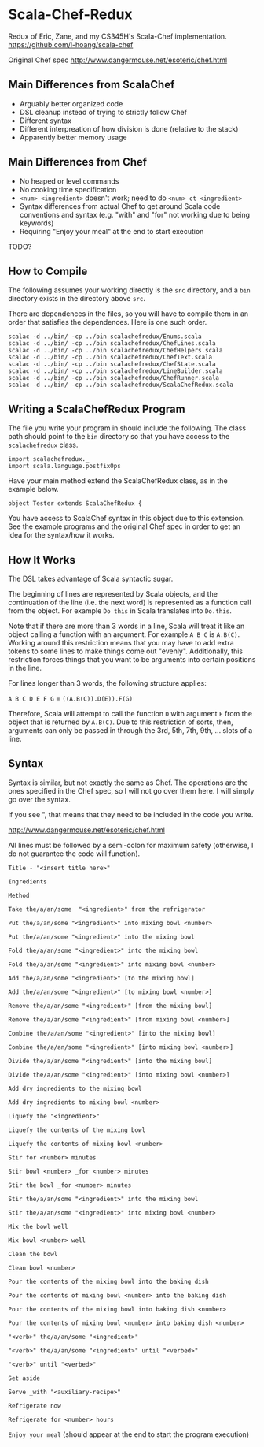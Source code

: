 # Scala-Chef-Redux

Redux of Eric, Zane, and my CS345H's Scala-Chef implementation.
https://github.com/l-hoang/scala-chef

Original Chef spec
http://www.dangermouse.net/esoteric/chef.html

## Main Differences from ScalaChef

* Arguably better organized code
* DSL cleanup instead of trying to strictly follow Chef
* Different syntax
* Different interpreation of how division is done (relative to the stack)
* Apparently better memory usage 

## Main Differences from Chef

* No heaped or level commands
* No cooking time specification
* `<num> <ingredient>` doesn't work; need to do `<num> ct <ingredient>`
* Syntax differences from actual Chef to get around Scala code conventions
and syntax (e.g. "with" and "for" not working due to being keywords)
* Requiring "Enjoy your meal" at the end to start execution

TODO?

## How to Compile

The following assumes your working directly is the `src` directory, and a `bin`
directory exists in the directory above `src`.

There are dependences in the files, so you will have to compile them in an
order that satisfies the dependences. Here is one such order.

```
scalac -d ../bin/ -cp ../bin scalachefredux/Enums.scala
scalac -d ../bin/ -cp ../bin scalachefredux/ChefLines.scala
scalac -d ../bin/ -cp ../bin scalachefredux/ChefHelpers.scala
scalac -d ../bin/ -cp ../bin scalachefredux/ChefText.scala
scalac -d ../bin/ -cp ../bin scalachefredux/ChefState.scala
scalac -d ../bin/ -cp ../bin scalachefredux/LineBuilder.scala
scalac -d ../bin/ -cp ../bin scalachefredux/ChefRunner.scala
scalac -d ../bin/ -cp ../bin scalachefredux/ScalaChefRedux.scala
```

## Writing a ScalaChefRedux Program

The file you write your program in should include the following. The class
path should point to the `bin` directory so that you have access to the
`scalachefredux` class.

```
import scalachefredux._
import scala.language.postfixOps
```

Have your main method extend the ScalaChefRedux class, as in the example
below.

```
object Tester extends ScalaChefRedux {
```

You have access to ScalaChef syntax in this object due to this extension.
See the example programs and the original Chef spec in order to get an idea for
the syntax/how it works.

## How It Works

The DSL takes advantage of Scala syntactic sugar.

The beginning of lines are represented by Scala objects, and the continuation 
of the line (i.e. the next word) is represented as a function call from the
object. For example `Do this` in Scala translates into `Do.this`. 

Note that if there are more than 3 words in a line, Scala will treat it like
an object calling a function with an argument. For example `A B C` is `A.B(C)`.
Working around this restriction means that you may have to add extra tokens
to some lines to make things come out "evenly". Additionally, this restriction
forces things that you want to be arguments into certain positions in the line.

For lines longer than 3 words, the following structure applies:

`A B C D E F G` = `((A.B(C)).D(E)).F(G)`

Therefore, Scala will attempt to call the function `D` with argument `E` from
the object that is returned by `A.B(C)`. Due to this restriction of sorts,
then, arguments can only be passed in through the 3rd, 5th, 7th, 9th, ... slots
of a line.

## Syntax

Syntax is similar, but not exactly the same as Chef. The operations are the 
ones specified in the Chef spec, so I will not go over them here. I will simply
go over the syntax.

If you see ", that means that they need to be included in the code you write.

http://www.dangermouse.net/esoteric/chef.html

All lines must be followed by a semi-colon for maximum safety (otherwise, 
I do not guarantee the code will function).

`Title - "<insert title here>"`

`Ingredients`

`Method`

`Take the/a/an/some  "<ingredient>" from the refrigerator`


`Put the/a/an/some "<ingredient>" into mixing bowl <number>`

`Put the/a/an/some "<ingredient>" into the mixing bowl`


`Fold the/a/an/some "<ingredient>" into the mixing bowl`

`Fold the/a/an/some "<ingredient>" into mixing bowl <number>`


`Add the/a/an/some "<ingredient>" [to the mixing bowl]`

`Add the/a/an/some "<ingredient>" [to mixing bowl <number>]`


`Remove the/a/an/some "<ingredient>" [from the mixing bowl]`

`Remove the/a/an/some "<ingredient>" [from mixing bowl <number>]`


`Combine the/a/an/some "<ingredient>" [into the mixing bowl]`

`Combine the/a/an/some "<ingredient>" [into mixing bowl <number>]`


`Divide the/a/an/some "<ingredient>" [into the mixing bowl]`

`Divide the/a/an/some "<ingredient>" [into mixing bowl <number>]` 


`Add dry ingredients to the mixing bowl`

`Add dry ingredients to mixing bowl <number>`


`Liquefy the "<ingredient>"`

`Liquefy the contents of the mixing bowl`

`Liquefy the contents of mixing bowl <number>`


`Stir for <number> minutes`

`Stir bowl <number> _for <number> minutes`

`Stir the bowl _for <number> minutes`

`Stir the/a/an/some "<ingredient>" into the mixing bowl`

`Stir the/a/an/some "<ingredient>" into mixing bowl <number>`


`Mix the bowl well` 

`Mix bowl <number> well`


`Clean the bowl`

`Clean bowl <number>` 


`Pour the contents of the mixing bowl into the baking dish`

`Pour the contents of mixing bowl <number> into the baking dish`

`Pour the contents of the mixing bowl into baking dish <number>`

`Pour the contents of mixing bowl <number> into baking dish <number>`


`"<verb>" the/a/an/some "<ingredient>"`

`"<verb>" the/a/an/some "<ingredient>" until "<verbed>"`

`"<verb>" until "<verbed>"`


`Set aside`


`Serve _with "<auxiliary-recipe>"`


`Refrigerate now`

`Refrigerate for <number> hours`


`Enjoy your meal` (should appear at the end to start the program execution)
